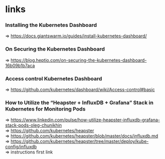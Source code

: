 # links
### Installing the Kubernetes Dashboard
=> https://docs.giantswarm.io/guides/install-kubernetes-dashboard/
### On Securing the Kubernetes Dashboard 
=> https://blog.heptio.com/on-securing-the-kubernetes-dashboard-16b09b1b7aca
### Access control Kubernetes Dashboard
=> https://github.com/kubernetes/dashboard/wiki/Access-control#basic
### How to Utilize the “Heapster + InfluxDB + Grafana” Stack in Kubernetes for Monitoring Pods
=> https://www.linkedin.com/pulse/how-utilize-heapster-influxdb-grafana-stack-pods-oleg-chunikhin </br>
=> https://github.com/kubernetes/heapster </br>
=> https://github.com/kubernetes/heapster/blob/master/docs/influxdb.md </br>
=> https://github.com/kubernetes/heapster/tree/master/deploy/kube-config/influxdb  </br>
=> instructions first link </br>



